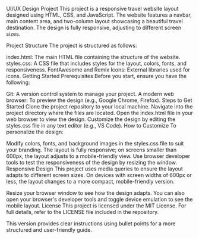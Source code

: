 UI/UX Design Project
This project is a responsive travel website layout designed using HTML, CSS, and JavaScript. The website features a navbar, main content area, and two-column layout showcasing a beautiful travel destination. The design is fully responsive, adjusting to different screen sizes.

Project Structure
The project is structured as follows:

index.html: The main HTML file containing the structure of the website.
styles.css: A CSS file that includes styles for the layout, colors, fonts, and responsiveness.
FontAwesome and Remix Icons: External libraries used for icons.
Getting Started
Prerequisites
Before you start, ensure you have the following:

Git: A version control system to manage your project.
A modern web browser: To preview the design (e.g., Google Chrome, Firefox).
Steps to Get Started
Clone the project repository to your local machine.
Navigate into the project directory where the files are located.
Open the index.html file in your web browser to view the design.
Customize the design by editing the styles.css file in any text editor (e.g., VS Code).
How to Customize
To personalize the design:

Modify colors, fonts, and background images in the styles.css file to suit your branding.
The layout is fully responsive; on screens smaller than 600px, the layout adjusts to a mobile-friendly view.
Use browser developer tools to test the responsiveness of the design by resizing the window.
Responsive Design
This project uses media queries to ensure the layout adapts to different screen sizes. On devices with screen widths of 600px or less, the layout changes to a more compact, mobile-friendly version.

Resize your browser window to see how the design adapts.
You can also open your browser's developer tools and toggle device emulation to see the mobile layout.
License
This project is licensed under the MIT License. For full details, refer to the LICENSE file included in the repository.

This version provides clear instructions using bullet points for a more structured and user-friendly guide.
